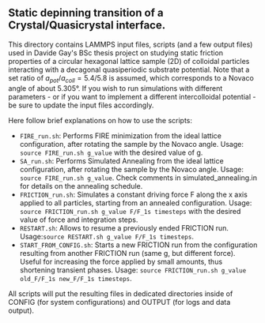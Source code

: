 ##  Static depinning transition of a Crystal/Quasicrystal interface.

This directory contains  LAMMPS input files, scripts (and a few output files) used in Davide Gay's BSc thesis project
on studying static friction properties of a circular hexagonal lattice sample (2D) of colloidal particles
interacting with a decagonal quasiperiodic substrate potential.
Note that a set ratio of $a_{pot}/a_{coll} = 5.4/5.8$ is assumed, which corresponds to a Novaco angle of about 5.305°.
If you wish to run simulations with different parameters - or if you want to implement
a different intercolloidal potential - be sure to update the input files accordingly.

Here follow brief explanations on how to use the scripts:
- `FIRE_run.sh`:
Performs FIRE minimization from the ideal lattice configuration, after rotating the sample by the Novaco angle.
Usage: `source FIRE_run.sh g_value` with the desired value of g.
- `SA_run.sh`:
Performs Simulated Annealing from the ideal lattice configuration, after rotating the sample by the Novaco angle.
Usage: `source FIRE_run.sh g_value`.
Check comments in simulated_annealing.in for details on the annealing schedule.
- `FRICTION_run.sh`:
Simulates a constant driving force F along the x axis applied to all particles,
starting from an annealed configuration.
Usage: `source FRICTION_run.sh g_value F/F_1s timesteps` with the desired value of force and integration steps.
- `RESTART.sh`:
Allows to resume a previously ended FRICTION run.
Usage:`source RESTART.sh g_value F/F_1s timesteps`.
- `START_FROM_CONFIG.sh`:
Starts a new FRICTION run from the configuration resulting from another FRICTION run
(same g, but different force). Useful for increasing the force applied by small amounts,
thus shortening transient phases.
Usage: `source FRICTION_run.sh g_value old_F/F_1s new_F/F_1s timesteps`.

All scripts will put the resulting files in dedicated directories inside of
CONFIG (for system configurations) and OUTPUT (for logs and data output).
